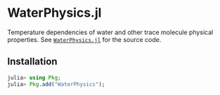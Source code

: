 # WaterPhysics.jl

Temperature dependencies of water and other trace molecule physical properties. See [`WaterPhysics.jl`](https://github.com/Yujie-W/WaterPhysics.jl) for the source code.


## Installation
```julia
julia> using Pkg;
julia> Pkg.add("WaterPhysics");
```
